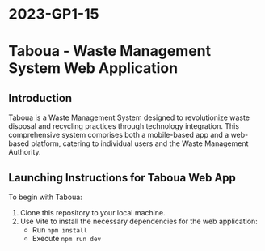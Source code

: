 # 2023-GP1-15
# Taboua - Waste Management System Web Application

## Introduction
Taboua is a Waste Management System designed to revolutionize waste disposal and recycling practices through technology integration. This comprehensive system comprises both a mobile-based app and a web-based platform, catering to individual users and the Waste Management Authority.


## Launching Instructions for Taboua Web App
To begin with Taboua:
1. Clone this repository to your local machine.
2. Use Vite to install the necessary dependencies for the web application:
   - Run `npm install`
   - Execute `npm run dev`



